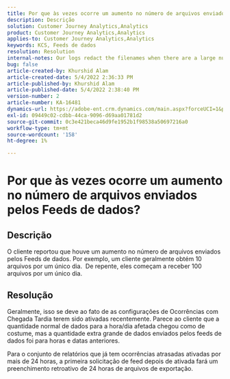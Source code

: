 ```yaml
---
title: Por que às vezes ocorre um aumento no número de arquivos enviados pelos Feeds de dados?
description: Descrição
solution: Customer Journey Analytics,Analytics
product: Customer Journey Analytics,Analytics
applies-to: Customer Journey Analytics,Analytics
keywords: KCS, Feeds de dados
resolution: Resolution
internal-notes: Our logs redact the filenames when there are a large number of export files processed by data feeds, so you will see the file name in the logs "df_files" section as "REDACTED".
bug: false
article-created-by: Khurshid Alam
article-created-date: 5/4/2022 2:36:33 PM
article-published-by: Khurshid Alam
article-published-date: 5/4/2022 2:38:40 PM
version-number: 2
article-number: KA-16481
dynamics-url: https://adobe-ent.crm.dynamics.com/main.aspx?forceUCI=1&pagetype=entityrecord&etn=knowledgearticle&id=a20ec093-b7cb-ec11-a7b5-6045bd00dbbc
exl-id: 09449c02-cdbb-44ca-9096-d69aa01781d2
source-git-commit: 0c3e421beca46d9fe1952b1f98538a50697216a0
workflow-type: tm+mt
source-wordcount: '158'
ht-degree: 1%

---
```


# Por que às vezes ocorre um aumento no número de arquivos enviados pelos Feeds de dados?

## Descrição


O cliente reportou que houve um aumento no número de arquivos enviados pelos Feeds de dados. Por exemplo, um cliente geralmente obtém 10 arquivos por um único dia.  De repente, eles começam a receber 100 arquivos por um único dia.


## Resolução


Geralmente, isso se deve ao fato de as configurações de Ocorrências com Chegada Tardia terem sido ativadas recentemente. Parece ao cliente que a quantidade normal de dados para a hora/dia afetada chegou como de costume, mas a quantidade extra grande de dados enviados pelos feeds de dados foi para horas e datas anteriores.

Para o conjunto de relatórios que já tem ocorrências atrasadas ativadas por mais de 24 horas, a primeira solicitação de feed depois de ativada fará um preenchimento retroativo de 24 horas de arquivos de exportação.
